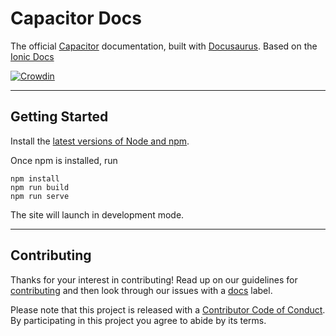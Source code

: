 # Capacitor Docs

The official [Capacitor](https://capacitorjs.com) documentation, built with [Docusaurus](https://docusaurus.io/). Based on the [Ionic Docs](https://github.com/ionic-team/ionic-docs)

[![Crowdin](https://badges.crowdin.net/ionic-docs/localized.svg)](https://crowdin.com/project/ionic-docs)

---

## Getting Started

Install the [latest versions of Node and npm](https://docs.npmjs.com/downloading-and-installing-node-js-and-npm).

Once npm is installed, run

```
npm install
npm run build
npm run serve
```

The site will launch in development mode.

---

## Contributing

Thanks for your interest in contributing! Read up on our guidelines for
[contributing](https://github.com/ionic-team/capacitor-docs/CONTRIBUTING.md)
and then look through our issues with a [docs](https://github.com/ionic-team/capacitor/issues?q=is%3Aopen+is%3Aissue+label%3Adocs)
label.

Please note that this project is released with a [Contributor Code of Conduct](https://github.com/ionic-team/capacitor-docs/CODE_OF_CONDUCT.md). By participating in this project you agree to abide by its terms.
